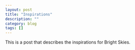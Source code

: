 ```yaml
---
layout: post
title: "Inspirations"
description: ""
category: blog
tags: []
---
```

<section markdown="1">

This is a post that describes the inspirations for Bright Skies.

</section>
